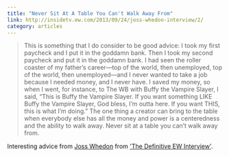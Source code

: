 ```yaml
---
title: "Never Sit At A Table You Can't Walk Away From"
link: http://insidetv.ew.com/2013/09/24/joss-whedon-interview/2/
category: articles
---
```


> This is something that I do consider to be good advice: I took my first
> paycheck and I put it in the goddamn bank. Then I took my second paycheck
> and put it in the goddamn bank. I had seen the roller coaster of my
> father’s career—top of the world, then unemployed, top of the world, then
> unemployed—and I never wanted to take a job because I needed money, and I
> never have. I saved my money, so when I went, for instance, to The WB with
> Buffy the Vampire Slayer, I said, “This is Buffy the Vampire Slayer. If
> you want something LIKE Buffy the Vampire Slayer, God bless, I’m outta
> here. If you want THIS, this is what I’m doing.” The one thing a creator
> can bring to the table when everybody else has all the money and power is
> a centeredness and the ability to walk away. Never sit at a table you
> can’t walk away from.

Interesting advice from [Joss Whedon][2] from ['The Definitive EW
Interview'][1].

[1]: http://insidetv.ew.com/2013/09/24/joss-whedon-interview/
[2]: http://en.wikipedia.org/wiki/Joss_Whedon
